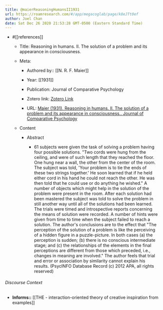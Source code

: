 ```yaml
---
title: @maierReasoningHumansII1931
url: https://roamresearch.com/#/app/megacoglab/page/k8eJTt0ef
author: Joel Chan
date: Sat Dec 26 2020 21:53:28 GMT-0500 (Eastern Standard Time)
---
```


- #[[references]]

    - Title: Reasoning in humans. II. The solution of a problem and its appearance in consciousness.

    - Meta:

        - Authored by:: [[N. R. F. Maier]]

        - Year: [[1931]]

        - Publication: Journal of Comparative Psychology

        - Zotero link: [Zotero Link](zotero://select/items/1_SHCFP8J7)

        - URL: [Maier (1931). Reasoning in humans. II. The solution of a problem and its appearance in consciousness.. Journal of Comparative Psychology](undefined)

    - Content

        - Abstract

            - 61 subjects were given the task of solving a problem having four possible solutions. "Two cords were hung from the ceiling, and were of such length that they reached the floor. One hung near a wall, the other from the center of the room. The subject was told, 'Your problem is to tie the ends of these two strings together.' He soon learned that if he held either cord in his hand he could not reach the other. He was then told that he could use or do anything he wished." A number of objects which might help in the solution of the problem were present in the room. After each solution had been mastered the subject was told to solve the problem in still another way until all of the solutions had been learned. The trials were timed and introspective reports concerning the means of solution were recorded. A number of hints were given from time to time when the subject failed to reach a solution. The author's conclusions are to the effect that "The perception of the solution of a problem is like the perceiving of a hidden figure in a puzzle-picture. In both cases (a) the perception is sudden; (b) there is no conscious intermediate stage; and (c) the relationships of the elements in the final perceptions are different from those which preceded, i.e., changes in meaning are involved." The author feels that trial and error or association by similarity cannot explain his results. (PsycINFO Database Record (c) 2012 APA, all rights reserved)

###### Discourse Context

- **Informs::** [[THE - interaction-oriented theory of creative inspiration from examples]]

